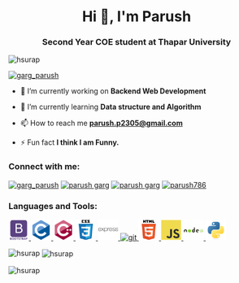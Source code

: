 <h1 align="center">Hi 👋, I'm Parush</h1>
<h3 align="center">Second Year COE student at Thapar University</h3>

<p align="left"> <img src="https://komarev.com/ghpvc/?username=hsurap&label=Profile%20views&color=0e75b6&style=flat" alt="hsurap" /> </p>

<p align="left"> <a href="https://twitter.com/garg_parush" target="blank"><img src="https://img.shields.io/twitter/follow/garg_parush?logo=twitter&style=for-the-badge" alt="garg_parush" /></a> </p>

- 🔭 I’m currently working on **Backend Web Development**

- 🌱 I’m currently learning **Data structure and Algorithm**

- 📫 How to reach me **parush.p2305@gmail.com**

- ⚡ Fun fact **I think I am Funny.**

<h3 align="left">Connect with me:</h3>
<p align="left">
<a href="https://twitter.com/garg_parush" target="blank"><img align="center" src="https://raw.githubusercontent.com/rahuldkjain/github-profile-readme-generator/master/src/images/icons/Social/twitter.svg" alt="garg_parush" height="30" width="40" /></a>
<a href="https://www.linkedin.com/in/parush-garg-959a681ba/" target="blank"><img align="center" src="https://raw.githubusercontent.com/rahuldkjain/github-profile-readme-generator/master/src/images/icons/Social/linked-in-alt.svg" alt="parush garg" height="30" width="40" /></a>
<a href="https://www.facebook.com/parush.garg.94/" target="blank"><img align="center" src="https://raw.githubusercontent.com/rahuldkjain/github-profile-readme-generator/master/src/images/icons/Social/facebook.svg" alt="parush garg" height="30" width="40" /></a>
<a href="https://instagram.com/parush786" target="blank"><img align="center" src="https://raw.githubusercontent.com/rahuldkjain/github-profile-readme-generator/master/src/images/icons/Social/instagram.svg" alt="parush786" height="30" width="40" /></a>
</p>

<h3 align="left">Languages and Tools:</h3>
<p align="left"> <a href="https://getbootstrap.com" target="_blank"> <img src="https://raw.githubusercontent.com/devicons/devicon/master/icons/bootstrap/bootstrap-plain-wordmark.svg" alt="bootstrap" width="40" height="40"/> </a> <a href="https://www.cprogramming.com/" target="_blank"> <img src="https://raw.githubusercontent.com/devicons/devicon/master/icons/c/c-original.svg" alt="c" width="40" height="40"/> </a> <a href="https://www.w3schools.com/cpp/" target="_blank"> <img src="https://raw.githubusercontent.com/devicons/devicon/master/icons/cplusplus/cplusplus-original.svg" alt="cplusplus" width="40" height="40"/> </a> <a href="https://www.w3schools.com/css/" target="_blank"> <img src="https://raw.githubusercontent.com/devicons/devicon/master/icons/css3/css3-original-wordmark.svg" alt="css3" width="40" height="40"/> </a> <a href="https://expressjs.com" target="_blank"> <img src="https://raw.githubusercontent.com/devicons/devicon/master/icons/express/express-original-wordmark.svg" alt="express" width="40" height="40"/> </a> <a href="https://git-scm.com/" target="_blank"> <img src="https://www.vectorlogo.zone/logos/git-scm/git-scm-icon.svg" alt="git" width="40" height="40"/> </a> <a href="https://www.w3.org/html/" target="_blank"> <img src="https://raw.githubusercontent.com/devicons/devicon/master/icons/html5/html5-original-wordmark.svg" alt="html5" width="40" height="40"/> </a> <a href="https://developer.mozilla.org/en-US/docs/Web/JavaScript" target="_blank"> <img src="https://raw.githubusercontent.com/devicons/devicon/master/icons/javascript/javascript-original.svg" alt="javascript" width="40" height="40"/> </a> <a href="https://nodejs.org" target="_blank"> <img src="https://raw.githubusercontent.com/devicons/devicon/master/icons/nodejs/nodejs-original-wordmark.svg" alt="nodejs" width="40" height="40"/> </a> <a href="https://www.python.org" target="_blank"> <img src="https://raw.githubusercontent.com/devicons/devicon/master/icons/python/python-original.svg" alt="python" width="40" height="40"/> </a> </p>

<p><img align="left" src="https://github-readme-stats.vercel.app/api/top-langs?username=hsurap&show_icons=true&locale=en&layout=compact" alt="hsurap" /></p>

<p>&nbsp;<img align="center" src="https://github-readme-stats.vercel.app/api?username=hsurap&show_icons=true&locale=en" alt="hsurap" /></p>

<p><img align="center" src="https://github-readme-streak-stats.herokuapp.com/?user=hsurap&" alt="hsurap" /></p>
